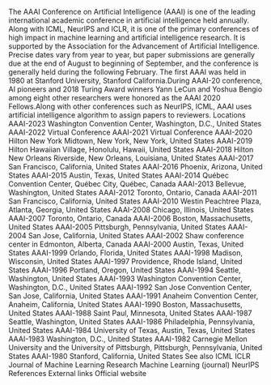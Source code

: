 The AAAI Conference on Artificial Intelligence (AAAI) is one of the
leading international academic conference in artificial intelligence
held annually. Along with ICML, NeurIPS and ICLR, it is one of the
primary conferences of high impact in machine learning and artificial
intelligence research. It is supported by the Association for the
Advancement of Artificial Intelligence. Precise dates vary from year to
year, but paper submissions are generally due at the end of August to
beginning of September, and the conference is generally held during the
following February. The first AAAI was held in 1980 at Stanford
University, Stanford California.During AAAI-20 conference, AI pioneers
and 2018 Turing Award winners Yann LeCun and Yoshua Bengio among eight
other researchers were honored as the AAAI 2020 Fellows.Along with other
conferences such as NeurIPS, ICML, AAAI uses artificial intelligence
algorithm to assign papers to reviewers. Locations AAAI-2023 Washington
Convention Center, Washington, D.C., United States AAAI-2022 Virtual
Conference AAAI-2021 Virtual Conference AAAI-2020 Hilton New York
Midtown, New York, New York, United States AAAI-2019 Hilton Hawaiian
Village, Honolulu, Hawaii, United States AAAI-2018 Hilton New Orleans
Riverside, New Orleans, Louisiana, United States AAAI-2017 San
Francisco, California, United States AAAI-2016 Phoenix, Arizona, United
States AAAI-2015 Austin, Texas, United States AAAI-2014 Québec
Convention Center, Québec City, Québec, Canada AAAI-2013 Bellevue,
Washington, United States AAAI-2012 Toronto, Ontario, Canada AAAI-2011
San Francisco, California, United States AAAI-2010 Westin Peachtree
Plaza, Atlanta, Georgia, United States AAAI-2008 Chicago, Illinois,
United States AAAI-2007 Toronto, Ontario, Canada AAAI-2006 Boston,
Massachusetts, United States AAAI-2005 Pittsburgh, Pennsylvania, United
States AAAI-2004 San Jose, California, United States AAAI-2002 Shaw
conference center in Edmonton, Alberta, Canada AAAI-2000 Austin, Texas,
United States AAAI-1999 Orlando, Florida, United States AAAI-1998
Madison, Wisconsin, United States AAAI-1997 Providence, Rhode Island,
United States AAAI-1996 Portland, Oregon, United States AAAI-1994
Seattle, Washington, United States AAAI-1993 Washington Convention
Center, Washington, D.C., United States AAAI-1992 San Jose Convention
Center, San Jose, California, United States AAAI-1991 Anaheim Convention
Center, Anaheim, California, United States AAAI-1990 Boston,
Massachusetts, United States AAAI-1988 Saint Paul, Minnesota, United
States AAAI-1987 Seattle, Washington, United States AAAI-1986
Philadelphia, Pennsylvania, United States AAAI-1984 University of Texas,
Austin, Texas, United States AAAI-1983 Washington, D.C., United States
AAAI-1982 Carnegie Mellon University and the University of Pittsburgh,
Pittsburgh, Pennsylvania, United States AAAI-1980 Stanford, California,
United States See also ICML ICLR Journal of Machine Learning Research
Machine Learning (journal) NeurIPS References External links Official
website

